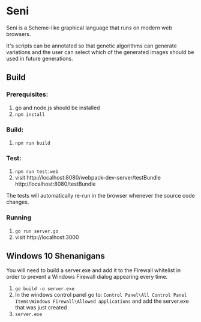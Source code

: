 # Seni

Seni is a Scheme-like graphical language that runs on modern web browsers.

It's scripts can be annotated so that genetic algorithms can generate variations and the user can select which of the generated images should be used in future generations.

## Build

### Prerequisites:

1. go and node.js should be installed
2. `npm install`

### Build:

1. `npm run build`

### Test:

1. `npm run test:web`
2. visit http://localhost:8080/webpack-dev-server/testBundle
http://localhost:8080/testBundle

The tests will automatically re-run in the browser whenever the source code changes.

### Running

1. `go run server.go`
2. visit http://localhost:3000

## Windows 10 Shenanigans

You will need to build a server.exe and add it to the Firewall whitelist in order to prevent a Windows Firewall dialog appearing every time.

1. `go build -o server.exe`
2. In the windows control panel go to:
   `Control Panel\All Control Panel Items\Windows Firewall\Allowed applications`
   and add the server.exe that was just created
3. `server.exe`
